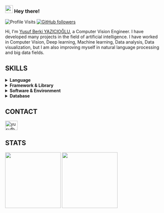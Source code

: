 ### <img src="https://media.giphy.com/media/hvRJCLFzcasrR4ia7z/giphy.gif" width="25px"> Hey there!

![Profile Visits](https://gpvc.arturio.dev/YusufBerki) [![GitHub followers](https://img.shields.io/github/followers/YusufBerki.svg?style=social&label=Follow&maxAge=2592000)](https://github.com/YusufBerki?tab=followers)


Hi, I'm <a href="http://yusufberki.net">Yusuf Berki YAZICIOĞLU</a>, a Computer Vision Engineer. I have developed many projects in the field of artificial intelligence. I have worked in Computer Vision, Deep learning, Machine learning, Data analysis, Data visualization, but I am also improving myself in natural language processing and big data fields.

<h2 align="left">SKILLS</h3>
<details>
  <summary><b>Language</b></summary>
  
  <!-- Python -->
  <img src="https://img.shields.io/badge/Python-3776AB?style=for-the-badge&logo=python&logoColor=white" />
  <!-- C++ -->
  <img src="https://img.shields.io/badge/C%2B%2B-00599C?style=for-the-badge&logo=c%2B%2B&logoColor=white" />
  <!-- C -->
  <img src="https://img.shields.io/badge/C-00599C?style=for-the-badge&logo=c&logoColor=white" />
  <!-- JS -->
  <img src="https://img.shields.io/badge/JavaScript-323330?style=for-the-badge&logo=javascript&logoColor=white" />
  <!-- BASH -->
  <img src="https://img.shields.io/badge/Shell_Script-121011?style=for-the-badge&logo=gnu-bash&logoColor=white" />
  <!-- PHP -->
  <img src="https://img.shields.io/badge/PHP-777BB4?style=for-the-badge&logo=php&logoColor=white" />
</details>
<details>
  <summary><b>Framework & Library</b></summary>

  <!-- TF -->
  <img src="https://img.shields.io/badge/TensorFlow-FF6F00?style=for-the-badge&logo=tensorflow&logoColor=white" />
  <!-- PyTorch -->
  <img src="https://img.shields.io/badge/PyTorch-EE4C2C?style=for-the-badge&logo=PyTorch&logoColor=white" />
  <!-- OpenCV -->
  <img src="https://img.shields.io/badge/OpenCV-27338e?style=for-the-badge&logo=OpenCV&logoColor=white" />
  <!-- Keras -->
  <img src="https://img.shields.io/badge/Keras-D00000?style=for-the-badge&logo=Keras&logoColor=white" />
  <!-- Scikit Learn -->
  <img src="https://img.shields.io/badge/scikit_learn-F7931E?style=for-the-badge&logo=scikit-learn&logoColor=white" />
  <!-- NumPy -->
  <img src="https://img.shields.io/badge/Numpy-777BB4?style=for-the-badge&logo=numpy&logoColor=white" />
  <!-- Pandas -->
  <img src="https://img.shields.io/badge/Pandas-2C2D72?style=for-the-badge&logo=pandas&logoColor=white" />
  <!-- Plotly -->
  <img src="https://img.shields.io/badge/Plotly-239120?style=for-the-badge&logo=plotly&logoColor=white" />
  <!-- Django -->
  <img src="https://img.shields.io/badge/Django-092E20?style=for-the-badge&logo=django&logoColor=white" />
  <!-- Django REST -->
  <img src="https://img.shields.io/badge/DJANGO-REST-ff1709?style=for-the-badge&logo=django&logoColor=white&color=ff1709&labelColor=gray" />
</details>

<details>
<summary><b>Software & Environment</b></summary>
  <!-- AWS -->
  <img src="https://img.shields.io/badge/Amazon_AWS-FF9900?style=for-the-badge&logo=amazonaws&logoColor=white" />
  <!-- Google Cloud -->
  <img src="https://img.shields.io/badge/Google_Cloud-4285F4?style=for-the-badge&logo=google-cloud&logoColor=white" />
  <!-- Linux -->
  <img src="https://img.shields.io/badge/Linux-FCC624?style=for-the-badge&logo=linux&logoColor=black" />
  <!-- Git -->
  <img src="https://img.shields.io/badge/Git-F05032?style=for-the-badge&logo=git&logoColor=white" />
  <!-- Docker -->
  <img src="https://img.shields.io/badge/Docker-2CA5E0?style=for-the-badge&logo=docker&logoColor=white" />
  <!-- Kafka -->
  <img src="https://img.shields.io/badge/Apache_Kafka-231F20?style=for-the-badge&logo=apache-kafka&logoColor=white" />
  <!-- Spark -->
  <img src="https://img.shields.io/badge/Apache_Spark-FFFFFF?style=for-the-badge&logo=apachespark&logoColor=#E35A16" />
  <!-- Airflow -->
  <img src="https://img.shields.io/badge/Airflow-017CEE?style=for-the-badge&logo=Apache%20Airflow&logoColor=white" />
</details>

<details>
  <summary><b>Database</b></summary>
 <!-- MongoDB -->
<img src="https://img.shields.io/badge/MongoDB-white?style=for-the-badge&logo=mongodb&logoColor=4EA94B" />
<!-- PostgreSQL -->
<img src="https://img.shields.io/badge/PostgreSQL-316192?style=for-the-badge&logo=postgresql&logoColor=white" />
<!-- SQLite -->
<img src="https://img.shields.io/badge/SQLite-07405E?style=for-the-badge&logo=sqlite&logoColor=white" />
<!-- Redis -->
<img src="https://img.shields.io/badge/redis-%23DD0031.svg?&style=for-the-badge&logo=redis&logoColor=white" />
<!-- RabbitMQ-->
<img src="https://img.shields.io/badge/rabbitmq-%23FF6600.svg?&style=for-the-badge&logo=rabbitmq&logoColor=white" />
</details>

<h2 align="left">CONTACT</h3>
<p align="left">
  <a href="https://linkedin.com/in/yusufberki" target="blank">
    <img align="center" src="https://raw.githubusercontent.com/rahuldkjain/github-profile-readme-generator/master/src/images/icons/Social/linked-in-alt.svg" alt="yusufberki" height="30" width="40" />
  </a>
</p>


## STATS

<img height="180em" src="https://github-readme-stats.vercel.app/api?username=YusufBerki&show_icons=true&hide_border=true&&count_private=true&include_all_commits=true&theme=dark" /> <img height="180em" src="https://github-readme-streak-stats.herokuapp.com/?user=YusufBerki&hide_border=true&theme=dark" />
